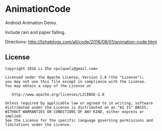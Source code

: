 # AnimationCode
Android Animation Demo.

Include rain and paper falling.

Directions: 
<a target="_blank" href="http://lizheblogs.com/all/code/2016/08/01/animation-code.html">
http://lizheblogs.com/all/code/2016/08/01/animation-code.html</a></p>

## License

    Copyright 2016 Li Zhe <pulqueli@gmail.com>

    Licensed under the Apache License, Version 2.0 (the "License");
    you may not use this file except in compliance with the License.
    You may obtain a copy of the License at

       http://www.apache.org/licenses/LICENSE-2.0

    Unless required by applicable law or agreed to in writing, software
    distributed under the License is distributed on an "AS IS" BASIS,
    WITHOUT WARRANTIES OR CONDITIONS OF ANY KIND, either express or implied.
    See the License for the specific language governing permissions and
    limitations under the License.

